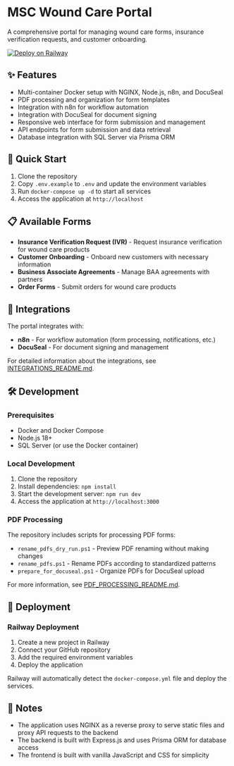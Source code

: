 # MSC Wound Care Portal

A comprehensive portal for managing wound care forms, insurance verification requests, and customer onboarding.

[![Deploy on Railway](https://railway.app/button.svg)](https://railway.app/new/template/o3MbZe)

## ✨ Features

- Multi-container Docker setup with NGINX, Node.js, n8n, and DocuSeal
- PDF processing and organization for form templates
- Integration with n8n for workflow automation
- Integration with DocuSeal for document signing
- Responsive web interface for form submission and management
- API endpoints for form submission and data retrieval
- Database integration with SQL Server via Prisma ORM

## 🚀 Quick Start

1. Clone the repository
2. Copy `.env.example` to `.env` and update the environment variables
3. Run `docker-compose up -d` to start all services
4. Access the application at `http://localhost`

## 📋 Available Forms

- **Insurance Verification Request (IVR)** - Request insurance verification for wound care products
- **Customer Onboarding** - Onboard new customers with necessary information
- **Business Associate Agreements** - Manage BAA agreements with partners
- **Order Forms** - Submit orders for wound care products

## 🔌 Integrations

The portal integrates with:

- **n8n** - For workflow automation (form processing, notifications, etc.)
- **DocuSeal** - For document signing and management

For detailed information about the integrations, see [INTEGRATIONS_README.md](INTEGRATIONS_README.md).

## 🛠️ Development

### Prerequisites

- Docker and Docker Compose
- Node.js 18+
- SQL Server (or use the Docker container)

### Local Development

1. Clone the repository
2. Install dependencies: `npm install`
3. Start the development server: `npm run dev`
4. Access the application at `http://localhost:3000`

### PDF Processing

The repository includes scripts for processing PDF forms:

- `rename_pdfs_dry_run.ps1` - Preview PDF renaming without making changes
- `rename_pdfs.ps1` - Rename PDFs according to standardized patterns
- `prepare_for_docuseal.ps1` - Organize PDFs for DocuSeal upload

For more information, see [PDF_PROCESSING_README.md](PDF_PROCESSING_README.md).

## 🚢 Deployment

### Railway Deployment

1. Create a new project in Railway
2. Connect your GitHub repository
3. Add the required environment variables
4. Deploy the application

Railway will automatically detect the `docker-compose.yml` file and deploy the services.

## 📝 Notes

- The application uses NGINX as a reverse proxy to serve static files and proxy API requests to the backend
- The backend is built with Express.js and uses Prisma ORM for database access
- The frontend is built with vanilla JavaScript and CSS for simplicity
